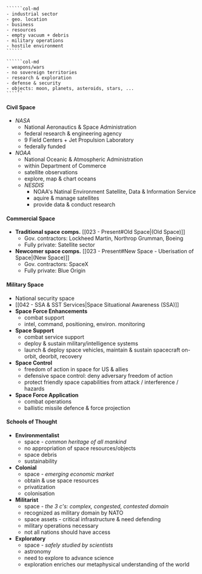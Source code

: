 ```````col
``````col-md
- industrial sector
- geo. location
- business
- resources
- empty vacuum + debris
- military operations
- hostile environment
``````

``````col-md
- weapons/wars
- no sovereign territories
- research & exploration
- defense & security
- objects: moon, planets, asteroids, stars, ...
``````
```````

#### Civil Space
- *NASA*
	- National Aeronautics & Space Administration
	- federal research & engineering agency
	- 9 Field Centers + Jet Propulsion Laboratory
	- federally funded
- *NOAA*
	- National Oceanic & Atmospheric Administration
	- within Department of Commerce
	- satellite observations
	- explore, map & chart oceans
	- *NESDIS*
		- NOAA's Natinal Environment Satellite, Data & Information Service
		- aquire & manage satellites
		- provide data & conduct research

#### Commercial Space
- **Traditional space comps.** [[023 - Present#Old Space|(Old Space)]]
	- Gov. contractors: Lockheed Martin, Northrop Grumman, Boeing
	- Fully private: Satellite sector
- **Newcomer space comps.** [[023 - Present#New Space - Uberisation of Space|(New Space)]]
	- Gov. contractors: SpaceX
	- Fully private: Blue Origin

#### Military Space
- National security space
- [[042 - SSA & SST Services|Space Situational Awareness (SSA)]]
- **Space Force Enhancements**
	- combat support
	- intel, command, positioning, environ. monitoring
- **Space Support**
	- combat service support
	- deploy & sustain military/intelligence systems
	- launch & deploy space vehicles, maintain & sustain spacecraft on-orbit, deorbit, recovery
- **Space Control**
	- freedom of action in space for US & allies
	- defensive space control: deny adversary freedom of action
	- protect friendly space capabilities from attack / interference / hazards
- **Space Force Application**
	- combat operations
	- ballistic missile defence & force projection

#### Schools of Thought
- **Environmentalist**
	- space - *common heritage of all mankind*
	- no appropriation of space resources/objects
	- space debris
	- sustainability
- **Colonial**
	- space - *emerging economic market*
	- obtain & use space resources
	- privatization
	- colonisation
- **Militarist**
	- space - *the 3 c's: complex, congested, contested domain*
	- recognized as military domain by NATO
	- space assets - critical infrastructure & need defending
	- military operations necessary
	- not all nations should have access
- **Exploratory**
	- space - *safely studied by scientists*
	- astronomy
	- need to explore to advance science
	- exploration enriches our metaphysical understanding of the world